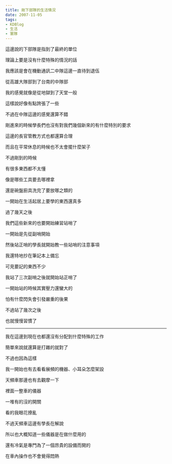 ```yaml
---
title: 剛下部隊的生活情況
date: 2007-11-05
tags:
- KDBlog
- 生活
- 軍隊
---
```

這邊說的下部隊是指到了最終的單位

理論上要是沒有什麼特殊的情況的話

我應該是會在機動通訊二中隊這邊一直待到退伍

從高雄大隊部到了台南的中隊部

我的感覺就像是從地獄到了天堂一般

這樣說好像有點誇張了一些

不過在中隊這邊的感覺還算不錯

剛進來的時候學長們也沒有對我們幾個新來的有什麼特別的要求

這邊的長官管教方式也都還算合理

而且在平常休息的時候也不太會擺什麼架子

不過剛到的時候

有很多東西都不太懂

像是哪些工具要去哪裡拿

還是碗盤廚具洗完了要放哪之類的

一開始在生活起居上要學的東西還真多

過了幾天之後

我們這些新來的也要開始練習站哨了

一開始是先從副哨開始

然後站正哨的學長就開始教一些站哨的注意事項

我還特地抄在筆記本上備忘

可見要記的東西不少

我站了三次副哨之後就開始站正哨了

一開始站的時候其實壓力還蠻大的

怕有什麼閃失會引發嚴重的後果

不過站了幾次之後

也就慢慢習慣了

---

我在這邊到現在也都還沒有分配到什麼特殊的工作

簡單來說就還算是打雜的就對了

不過也因為這樣

我一開始也有去看看展頻的機器、小耳朵怎麼架設

天頻車那邊也有去觀摩一下

裡面一整車的儀器

一堆有的沒的開關

看的我眼花撩亂

不過天頻車這邊有學長在解說

所以也大概知道一些儀器是在做什麼用的

還有冷氣是專門為了一個昂貴的設備而開的

在車內操作也不會覺得悶熱


